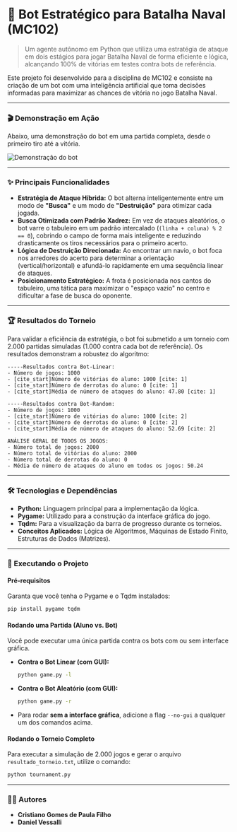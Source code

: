 # 🤖 Bot Estratégico para Batalha Naval (MC102)

> Um agente autônomo em Python que utiliza uma estratégia de ataque em dois estágios para jogar Batalha Naval de forma eficiente e lógica, alcançando 100% de vitórias em testes contra bots de referência.

Este projeto foi desenvolvido para a disciplina de MC102 e consiste na criação de um bot com uma inteligência artificial que toma decisões informadas para maximizar as chances de vitória no jogo Batalha Naval.

---

### 🎬 Demonstração em Ação

Abaixo, uma demonstração do bot em uma partida completa, desde o primeiro tiro até a vitória.

![Demonstração do bot](https://github.com/user-attachments/assets/66741728-30d2-480f-96c8-8d5b6168fbc1)

---

### ✨ Principais Funcionalidades

* **Estratégia de Ataque Híbrida:** O bot alterna inteligentemente entre um modo de **"Busca"** e um modo de **"Destruição"** para otimizar cada jogada.
* **Busca Otimizada com Padrão Xadrez:** Em vez de ataques aleatórios, o bot varre o tabuleiro em um padrão intercalado (`(linha + coluna) % 2 == 0`), cobrindo o campo de forma mais inteligente e reduzindo drasticamente os tiros necessários para o primeiro acerto.
* **Lógica de Destruição Direcionada:** Ao encontrar um navio, o bot foca nos arredores do acerto para determinar a orientação (vertical/horizontal) e afundá-lo rapidamente em uma sequência linear de ataques.
* **Posicionamento Estratégico:** A frota é posicionada nos cantos do tabuleiro, uma tática para maximizar o "espaço vazio" no centro e dificultar a fase de busca do oponente.

---

### 🏆 Resultados do Torneio

Para validar a eficiência da estratégia, o bot foi submetido a um torneio com 2.000 partidas simuladas (1.000 contra cada bot de referência). Os resultados demonstram a robustez do algoritmo:

```
-----Resultados contra Bot-Linear:
- Número de jogos: 1000
- [cite_start]Número de vitórias do aluno: 1000 [cite: 1]
- [cite_start]Número de derrotas do aluno: 0 [cite: 1]
- [cite_start]Média de número de ataques do aluno: 47.80 [cite: 1]

-----Resultados contra Bot-Random:
- Número de jogos: 1000
- [cite_start]Número de vitórias do aluno: 1000 [cite: 2]
- [cite_start]Número de derrotas do aluno: 0 [cite: 2]
- [cite_start]Média de número de ataques do aluno: 52.69 [cite: 2]

ANÁLISE GERAL DE TODOS OS JOGOS:
- Número total de jogos: 2000
- Número total de vitórias do aluno: 2000
- Número total de derrotas do aluno: 0
- Média de número de ataques do aluno em todos os jogos: 50.24
```

---

### 🛠️ Tecnologias e Dependências

* **Python:** Linguagem principal para a implementação da lógica.
* **Pygame:** Utilizado para a construção da interface gráfica do jogo.
* **Tqdm:** Para a visualização da barra de progresso durante os torneios.
* **Conceitos Aplicados:** Lógica de Algoritmos, Máquinas de Estado Finito, Estruturas de Dados (Matrizes).

---

### 🚀 Executando o Projeto

#### Pré-requisitos

Garanta que você tenha o Pygame e o Tqdm instalados:
```bash
pip install pygame tqdm
```

#### Rodando uma Partida (Aluno vs. Bot)

Você pode executar uma única partida contra os bots com ou sem interface gráfica.

* **Contra o Bot Linear (com GUI):**
    ```bash
    python game.py -l
    ```

* **Contra o Bot Aleatório (com GUI):**
    ```bash
    python game.py -r
    ```

* Para rodar **sem a interface gráfica**, adicione a flag `--no-gui` a qualquer um dos comandos acima.

#### Rodando o Torneio Completo

Para executar a simulação de 2.000 jogos e gerar o arquivo `resultado_torneio.txt`, utilize o comando:
```bash
python tournament.py
```

---

### 👨‍💻 Autores

* **Cristiano Gomes de Paula Filho**
* **Daniel Vessalli**
